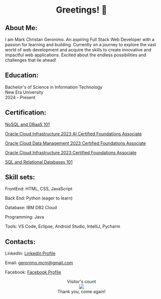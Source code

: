 <h1 align="center"> Greetings! 👋 </h1>

<h2 align="left"> About Me: </h2>
<p align="left"> I am Mark Christan Geronimo. An aspiring Full Stack Web Developer with a passion for learning and building. Currently on a journey to explore the vast world of web development and acquire the skills to create innovative and impactful web applications. Excited about the endless possibilities and challenges that lie ahead! </p>

<h2 align="left">Education: </h2>
<p align="left">Bachelor's of Science in Information Technology 
<br> New Era University
<br> 2024 - Present </p>

<h2 align="left">Certification: </h2>

[NoSQL and DBaaS 101](https://courses.cognitiveclass.ai/certificates/a1b300979c534fc4839ced4314560746)

[Oracle Cloud Infrastructure 2023 AI Certified Foundations Associate](https://catalog-education.oracle.com/pls/certview/sharebadge?id=BBB28220DE0A7C522B9C7137260710AF1F2E1892D729BE0E3A554C1F589A37C7)

[Oracle Cloud Data Management 2023 Certified Foundations Associate](https://catalog-education.oracle.com/pls/certview/sharebadge?id=D5308F450437D83D551AC817131A0FFFD0A9D261D72A1ED157F87439525C70B9)

[Oracle Cloud Infrastructure 2023 Certified Foundations Associate](https://catalog-education.oracle.com/pls/certview/sharebadge?id=3486046A87970676E8689C1FF84E3D882E5A8300794F7C746E5D5934746B69AC&fbclid=IwAR2M3aEBbKjvHFDdn8q_sYcq4VtYXyTNhtHyxDRArlrJax4nH25dvK7B0lg)

[SQL and Relational Databases 101](https://courses.cognitiveclass.ai/certificates/32c0c63987e841ff99259739157b27f9)

<h2 align="left">Skill sets: </h2>
<p align="left">FrontEnd: HTML, CSS, JavaScript </p>
<p align="left">Back End: Python (eager to learn) </p>
<p align="left">Database: IBM DB2 Cloud </p>
<p align="left">Programming: Java </p>
<p align="left">Tools: VS Code, Eclipse, Android Studio, IntelliJ, Pycharm </p>

<h2 align="left">Contacts: </h2>

LinkedIn: [LinkedIn Profile](https://www.linkedin.com/in/mark-christian-geronimo/)

Email: [geronimo.mcm@gmail.com](https://mail.google.com/mail/u/?authuser=geronimo.mcm@gmail.com)

Facebook: [Facebook Profile](https://www.facebook.com/msxzw)

<p align="center"> Visitor's count
<br><img src="https://profile-counter.glitch.me/markchristiangeronimo/count.svg" />
<br>Thank you, come again!</p>
